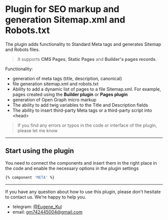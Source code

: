 # Plugin for SEO markup and generation Sitemap.xml and Robots.txt

The plugin adds functionality to Standard Meta tags and generates Sitemap and Robots files.

> It supports **CMS Pages**, **Static Pages** and **Builder's pages records**.

Functionality:

- generation of meta tags (title, description, canonical)
- file generation sitemap.xml and robots.txt
- Ability to add a dynamic list of pages to a file Sitemap.xml. For example, pages created using the **Builder plugin** or **Pages plugin**
- generation of Open Graph micro markup
- The ability to add twig variables to the Title and Description fields
- The ability to insert third-party Meta tags or a third-party script into \<head>

> If you find any errors or typos in the code or interface of the plugin, please let me know

---

## Start using the plugin

You need to connect the components and insert them in the right place in the code and enable the necessary options in the plugin settings

```bash
{% component 'META' %}
```

---

If you have any question about how to use this plugin, please don't hesitate to contact us. We're happy to help you.
- telegram: [@Eugene_Kul](https://t.me/eugene_kul)
- email: [gm742445004@gmail.com](mailto:admin@cloudhadoop.com)
